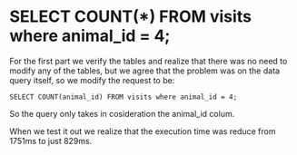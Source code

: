 # SELECT COUNT(*) FROM visits where animal_id = 4;

For the first part we verify the tables and realize that there was no need to modify any of the tables, but we agree that the problem was on the data query itself, so we modify the request to be: 
```
SELECT COUNT(animal_id) FROM visits where animal_id = 4;
```
So the query only takes in cosideration the animal_id colum. 

When we test it out we realize that the execution time was reduce from 1751ms to just 829ms.


